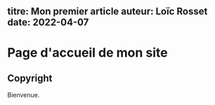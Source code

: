 titre: Mon premier article
auteur: Loïc Rosset
date: 2022-04-07
---
# Page d'accueil de mon site
## Copyright
Bienvenue.